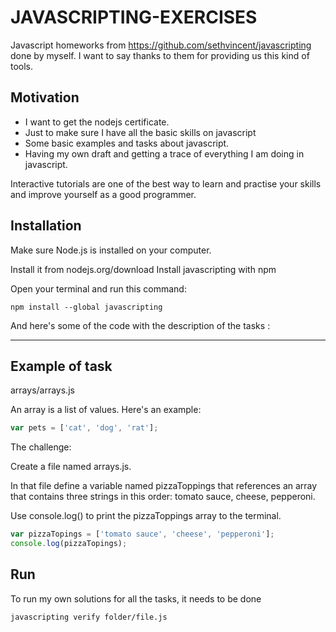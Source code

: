 # JAVASCRIPTING-EXERCISES

Javascript homeworks from https://github.com/sethvincent/javascripting done by myself. I want to say thanks to them for providing us this kind of tools.


## Motivation

* I want to get the nodejs certificate.
* Just to make sure I have all the basic skills on javascript
* Some basic examples and tasks about javascript.
* Having my own draft and getting a trace of everything I am doing in javascript.

Interactive tutorials are one of the best way to learn and practise your skills and improve yourself as a good programmer.


## Installation


Make sure Node.js is installed on your computer.

Install it from nodejs.org/download
Install javascripting with npm

Open your terminal and run this command:

```
npm install --global javascripting
```

And here's some of the code with the description of the tasks :

-------------------
## Example of task

arrays/arrays.js

An array is a list of values. Here's an example:

```javascript
var pets = ['cat', 'dog', 'rat'];
```

The challenge:

Create a file named arrays.js.

In that file define a variable named pizzaToppings that references an array that contains three strings in this order: tomato sauce, cheese, pepperoni.

Use console.log() to print the pizzaToppings array to the terminal.



```javascript
var pizzaTopings = ['tomato sauce', 'cheese', 'pepperoni'];
console.log(pizzaTopings);
```
## Run

To run my own solutions for all the tasks, it needs to be done

```
javascripting verify folder/file.js
```
